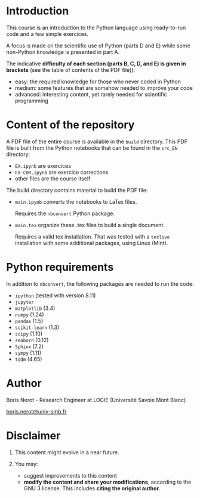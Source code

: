 # Introduction

This course is an introduction to the Python language using ready-to-run code and a few simple exercices.

A focus is made on the scientific use of Python (parts D and E) while some non-Python knowledge is presented in part A.

The indicative __difficulty of each section (parts B, C, D, and E) is given in brackets__ (see the table of contents of the PDF file)):

- easy: the required knowledge for those who never coded in Python
- medium: some features that are somehow needed to improve your code
- advanced: interesting content, yet rarely needed for scientific programming


# Content of the repository

A PDF file of the entire course is available in the `build` directory. This PDF file is built from the Python notebooks that can be found in the `src_EN` directory:

- `EX.ipynb` are exercices
- `EX-COR.ipynb` are exercice corrections
- other files are the course itself

The build directory contains material to build the PDF file:

- `main.ipynb` converts the notebooks to LaTex files.

   Requires the `nbconvert` Python package.
- `main.tex` organize these .tex files to build a single document.

   Requires a valid tex installation. 
   That was tested with a `texlive` installation with some additional packages, using Linux (Mint).

# Python requirements

In addition to `nbconvert`, the following packages are needed to run the code:

- `ipython` (tested with version 8.11)
- `jupyter` 
- `matplotlib` (3.4)
- `numpy` (1.24)
- `pandas` (1.5)
- `scikit-learn` (1.3)
- `scipy` (1.10)
- `seaborn` (0.12)
- `Sphinx` (7.2)
- `sympy` (1.11)
- `tqdm` (4.65)

# Author

Boris Nerot - Research Engineer at LOCIE (Université Savoie Mont Blanc)

boris.nerot@univ-smb.fr

# Disclaimer

1. This content might evolve in a near future. 
2. You may:
    
    - suggest improvements to this content 
    - __modify the content and share your modifications__, according to the GNU 3 license. This includes __citing the original author__.
